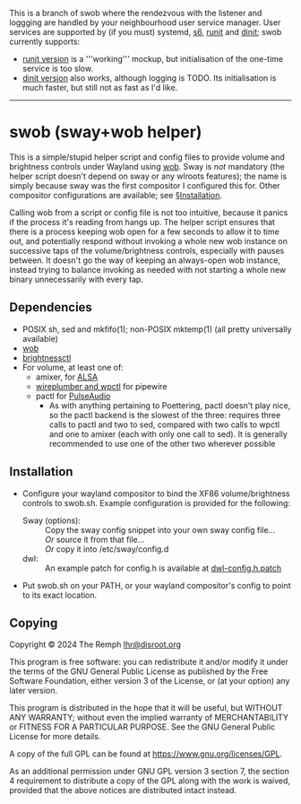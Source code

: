 This is a branch of swob where the rendezvous with the listener and loggging
are handled by your neighbourhood user service manager. User services are
supported by (if you must) systemd, [s6], [runit] and [dinit]; swob currently
supports:

- [runit version](service/sv) is a '''working''' mockup, but initialisation
  of the one-time service is too slow.
- [dinit version](service/dinit.d) also works, although logging is TODO. Its
  initialisation is much faster, but still not as fast as I'd like.

[s6]: https://skarnet.org/software/s6/
[runit]: https://smarden.org/runit/
[dinit]: https://davmac.org/projects/dinit/

-------------------------------------------------------------------------------

swob (sway+wob helper)
======================

This is a simple/stupid helper script and config files to provide volume and
brightness controls under Wayland using [wob]. Sway is *not* mandatory (the
helper script doesn't depend on sway or any wlroots features); the name is
simply because sway was the first compositor I configured this for. Other
compositor configurations are available; see [&sect;Installation](#installation).

[wob]: https://github.com/francma/wob

Calling wob from a script or config file is not too intuitive, because it
panics if the process it's reading from hangs up. The helper script ensures
that there is a process keeping wob open for a few seconds to allow it to
time out, and potentially respond without invoking a whole new wob instance
on successive taps of the volume/brightness controls, especially with pauses
between. It doesn't go the way of keeping an always-open wob instance,
instead trying to balance invoking as needed with not starting a whole new
binary unnecessarily with every tap.

Dependencies
------------

- POSIX sh, sed and mkfifo(1); non-POSIX mktemp(1) (all pretty universally
  available)
- [wob]
- [brightnessctl](https://github.com/Hummer12007/brightnessctl)
- For volume, at least one of:
  - amixer, for [ALSA](https://www.alsa-project.org)
  - [wireplumber and wpctl](https://pipewire.pages.freedesktop.org/wireplumber)
    for pipewire
  - pactl for [PulseAudio](https://www.freedesktop.org/wiki/Software/PulseAudio)
    - As with anything pertaining to Poettering, pactl doesn't play nice,
      so the pactl backend is the slowest of the three: requires three calls
      to pactl and two to sed, compared with two calls to wpctl and one to
      amixer (each with only one call to sed). It is generally recommended to
      use one of the other two wherever possible

Installation
------------

<ul>
<li>
Configure your wayland compositor to bind the XF86 volume/brightness
controls to swob.sh. Example configuration is provided for the following:
<dl>
<dt>Sway (options):</dt>
<dd>Copy the sway config snippet into your own sway config file...</dd>
<dd><em>Or</em> source it from that file...</dd>
<dd><em>Or</em> copy it into /etc/sway/config.d</dd>
<dt>dwl:</dt>
<dd>An example patch for config.h is available at <a
href="dwl-config.h.patch">dwl-config.h.patch</a></dd>
</dl>
</li>
<li> Put swob.sh on your PATH, or your wayland compositor's config to point to
     its exact location. </li>
</ul>

Copying
-------

Copyright &copy; 2024 The Remph <lhr@disroot.org>

This program is free software: you can redistribute it and/or modify it
under the terms of the GNU General Public License as published by the Free
Software Foundation, either version 3 of the License, or (at your option)
any later version.

This program is distributed in the hope that it will be useful, but WITHOUT
ANY WARRANTY; without even the implied warranty of MERCHANTABILITY or
FITNESS FOR A PARTICULAR PURPOSE.  See the GNU General Public License for
more details.

A copy of the full GPL can be found at <https://www.gnu.org/licenses/GPL>.

As an additional permission under GNU GPL version 3 section 7, the section 4
requirement to distribute a copy of the GPL along with the work is waived,
provided that the above notices are distributed intact instead.
